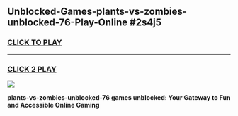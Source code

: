 
## Unblocked-Games-plants-vs-zombies-unblocked-76-Play-Online #2s4j5
<h3>
<a href="https://news.freeplayer.one?title=plants-vs-zombies-unblocked-76&ref=3">CLICK TO PLAY</a></h3>
<hr>

<h3>
<a href="https://news.freeplayer.one?title=plants-vs-zombies-unblocked-76&ref=3">CLICK 2 PLAY</a>
  
</h3>

<a href="https://news.freeplayer.one?title=plants-vs-zombies-unblocked-76&ref=3"><img src="https://clearcache.store/games.png"></a>


**plants-vs-zombies-unblocked-76 games unblocked: Your Gateway to Fun and Accessible Online Gaming**
